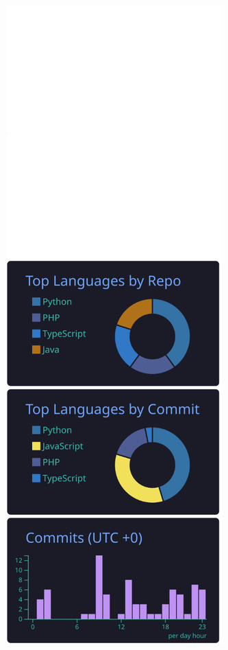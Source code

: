 ![](https://raw.githubusercontent.com/GameboyVlol/Gameboy/master/generated/overview.svg#gh-dark-mode-only)
![](https://raw.githubusercontent.com/GameboyVlol/Gameboy/master/generated/languages.svg#gh-dark-mode-only)
[![](https://raw.githubusercontent.com/GameboyVlol/stats-card/master/profile-summary-card-output/tokyonight/1-repos-per-language.svg)](https://github.com/vn7n24fzkq/github-profile-summary-cards) [![](https://raw.githubusercontent.com/GameboyVlol/stats-card/master/profile-summary-card-output/tokyonight/2-most-commit-language.svg)](https://github.com/vn7n24fzkq/github-profile-summary-cards)
[![](https://raw.githubusercontent.com/GameboyVlol/stats-card/master/profile-summary-card-output/tokyonight/4-productive-time.svg)](https://github.com/vn7n24fzkq/github-profile-summary-cards)
